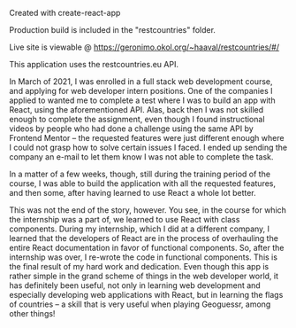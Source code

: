 Created with create-react-app

Production build is included in the "restcountries" folder.

Live site is viewable @ https://geronimo.okol.org/~haaval/restcountries/#/

This application uses the restcountries.eu API.

In March of 2021, I was enrolled in a full stack web development course, and applying for web developer intern positions. One of the companies I applied to wanted me to complete a test where I was to build an app with React, using the aforementioned API. Alas, back then I was not skilled enough to complete the assignment, even though I found instructional videos by people who had done a challenge using the same API by Frontend Mentor – the requested features were just different enough where I could not grasp how to solve certain issues I faced. I ended up sending the company an e-mail to let them know I was not able to complete the task.

In a matter of a few weeks, though, still during the training period of the course, I was able to build the application with all the requested features, and then some, after having learned to use React a whole lot better.

This was not the end of the story, however. You see, in the course for which the internship was a part of, we learned to use React with class components. During my internship, which I did at a different company, I learned that the developers of React are in the process of overhauling the entire React documentation in favor of functional components. So, after the internship was over, I re-wrote the code in functional components. This is the final result of my hard work and dedication. Even though this app is rather simple in the grand scheme of things in the web developer world, it has definitely been useful, not only in learning web development and especially developing web applications with React, but in learning the flags of countries – a skill that is very useful when playing Geoguessr, among other things!